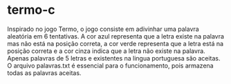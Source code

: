 # termo-c
Inspirado no jogo Termo, o jogo consiste em adivinhar uma palavra aleatória em 6 tentativas. A cor azul representa que a letra existe na palavra mas não está na posição correta, a cor verde representa que a letra está na posição correta e a cor cinza indica que a letra não existe na palavra. Apenas palavras de 5 letras e existentes na lingua portuguesa são aceitas. O arquivo palavras.txt é essencial para o funcionamento, pois armazena todas as palavras aceitas.
